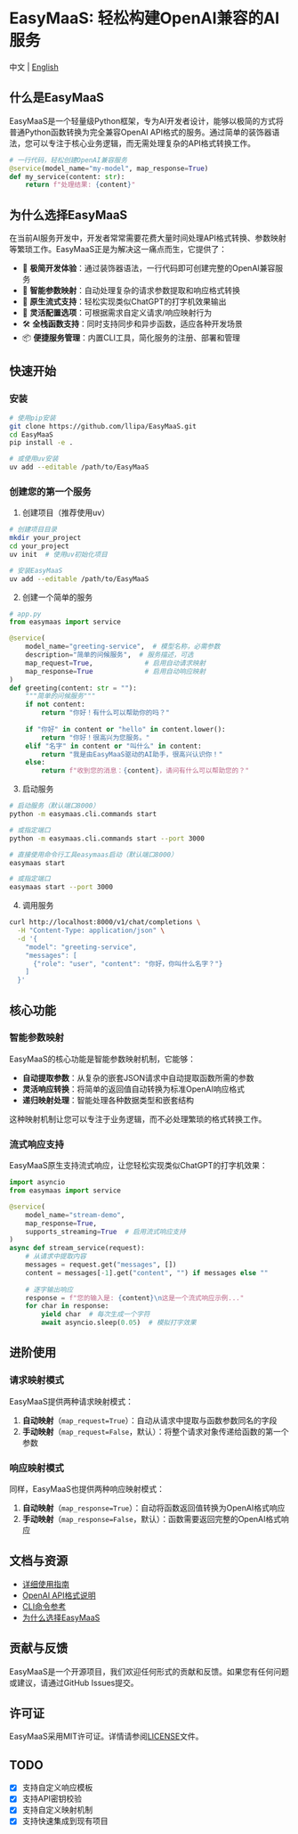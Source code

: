 # EasyMaaS: 轻松构建OpenAI兼容的AI服务

中文 | [English](./README_EN.md)

## 什么是EasyMaaS

EasyMaaS是一个轻量级Python框架，专为AI开发者设计，能够以极简的方式将普通Python函数转换为完全兼容OpenAI API格式的服务。通过简单的装饰器语法，您可以专注于核心业务逻辑，而无需处理复杂的API格式转换工作。

```python
# 一行代码，轻松创建OpenAI兼容服务
@service(model_name="my-model", map_response=True)
def my_service(content: str):
    return f"处理结果: {content}"
```

## 为什么选择EasyMaaS

在当前AI服务开发中，开发者常常需要花费大量时间处理API格式转换、参数映射等繁琐工作。EasyMaaS正是为解决这一痛点而生，它提供了：

- 🚀 **极简开发体验**：通过装饰器语法，一行代码即可创建完整的OpenAI兼容服务
- 🔌 **智能参数映射**：自动处理复杂的请求参数提取和响应格式转换
- 🌊 **原生流式支持**：轻松实现类似ChatGPT的打字机效果输出
- 🔄 **灵活配置选项**：可根据需求自定义请求/响应映射行为
- 🛠️ **全栈函数支持**：同时支持同步和异步函数，适应各种开发场景
- 📦 **便捷服务管理**：内置CLI工具，简化服务的注册、部署和管理

## 快速开始

### 安装

```bash
# 使用pip安装
git clone https://github.com/llipa/EasyMaaS.git
cd EasyMaaS
pip install -e .

# 或使用uv安装
uv add --editable /path/to/EasyMaaS
```

### 创建您的第一个服务

1. 创建项目（推荐使用uv）

```bash
# 创建项目目录
mkdir your_project
cd your_project
uv init  # 使用uv初始化项目

# 安装EasyMaaS
uv add --editable /path/to/EasyMaaS
```

2. 创建一个简单的服务

```python
# app.py
from easymaas import service

@service(
    model_name="greeting-service",  # 模型名称，必需参数
    description="简单的问候服务",  # 服务描述，可选
    map_request=True,             # 启用自动请求映射
    map_response=True             # 启用自动响应映射
)
def greeting(content: str = ""):
    """简单的问候服务"""
    if not content:
        return "你好！有什么可以帮助你的吗？"
    
    if "你好" in content or "hello" in content.lower():
        return "你好！很高兴为您服务。"
    elif "名字" in content or "叫什么" in content:
        return "我是由EasyMaaS驱动的AI助手，很高兴认识你！"
    else:
        return f"收到您的消息：{content}，请问有什么可以帮助您的？"
```

3. 启动服务

```bash
# 启动服务（默认端口8000）
python -m easymaas.cli.commands start

# 或指定端口
python -m easymaas.cli.commands start --port 3000

# 直接使用命令行工具easymaas启动（默认端口8000）
easymaas start

# 或指定端口
easymaas start --port 3000
```

4. 调用服务

```bash
curl http://localhost:8000/v1/chat/completions \
  -H "Content-Type: application/json" \
  -d '{
    "model": "greeting-service",
    "messages": [
      {"role": "user", "content": "你好，你叫什么名字？"}
    ]
  }'
```

## 核心功能

### 智能参数映射

EasyMaaS的核心功能是智能参数映射机制，它能够：

- **自动提取参数**：从复杂的嵌套JSON请求中自动提取函数所需的参数
- **灵活响应转换**：将简单的返回值自动转换为标准OpenAI响应格式
- **递归映射处理**：智能处理各种数据类型和嵌套结构

这种映射机制让您可以专注于业务逻辑，而不必处理繁琐的格式转换工作。

### 流式响应支持

EasyMaaS原生支持流式响应，让您轻松实现类似ChatGPT的打字机效果：

```python
import asyncio
from easymaas import service

@service(
    model_name="stream-demo",
    map_response=True,
    supports_streaming=True  # 启用流式响应支持
)
async def stream_service(request):
    # 从请求中提取内容
    messages = request.get("messages", [])
    content = messages[-1].get("content", "") if messages else ""
    
    # 逐字输出响应
    response = f"您的输入是: {content}\n这是一个流式响应示例..."
    for char in response:
        yield char  # 每次生成一个字符
        await asyncio.sleep(0.05)  # 模拟打字效果
```

## 进阶使用

### 请求映射模式

EasyMaaS提供两种请求映射模式：

1. **自动映射**（`map_request=True`）：自动从请求中提取与函数参数同名的字段
2. **手动映射**（`map_request=False`，默认）：将整个请求对象传递给函数的第一个参数

### 响应映射模式

同样，EasyMaaS也提供两种响应映射模式：

1. **自动映射**（`map_response=True`）：自动将函数返回值转换为OpenAI格式响应
2. **手动映射**（`map_response=False`，默认）：函数需要返回完整的OpenAI格式响应

## 文档与资源

- [详细使用指南](docs/usage_guide.md)
- [OpenAI API格式说明](docs/openai_api_format.md)
- [CLI命令参考](docs/cli_reference.md)
- [为什么选择EasyMaaS](docs/why_easymaas.md)

## 贡献与反馈

EasyMaaS是一个开源项目，我们欢迎任何形式的贡献和反馈。如果您有任何问题或建议，请通过GitHub Issues提交。

## 许可证

EasyMaaS采用MIT许可证。详情请参阅[LICENSE](LICENSE)文件。

## TODO
- [x] 支持自定义响应模板
- [x] 支持API密钥校验
- [x] 支持自定义映射机制
- [x] 支持快速集成到现有项目
